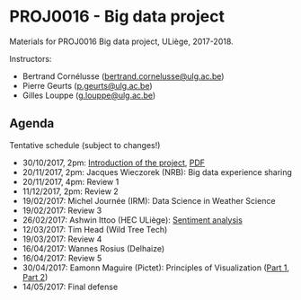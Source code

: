 # PROJ0016 - Big data project

Materials for PROJ0016 Big data project, ULiège, 2017-2018.

Instructors:
- Bertrand Cornélusse ([bertrand.cornelusse@ulg.ac.be](mailto:bertrand.cornelusse@ulg.ac.be))
- Pierre Geurts ([p.geurts@ulg.ac.be](mailto:p.geurts@ulg.ac.be))
- Gilles Louppe ([g.louppe@ulg.ac.be](mailto:g.louppe@ulg.ac.be))

## Agenda

Tentative schedule (subject to changes!)

- 30/10/2017, 2pm: [Introduction of the project](https://glouppe.github.io/proj0016-big-data-project/?p=lecture1.md), [PDF](https://glouppe.github.io/proj0016-big-data-project/pdf/lec1.pdf)
- 20/11/2017, 2pm: Jacques Wieczorek (NRB): Big data experience sharing
- 20/11/2017, 4pm: Review 1
- 11/12/2017, 2pm: Review 2
- 19/02/2017: Michel Journée (IRM): Data Science in Weather Science
- 19/02/2017: Review 3
- 26/02/2017: Ashwin Ittoo (HEC ULiège): [Sentiment analysis](https://github.com/glouppe/proj0016-big-data-project/raw/master/pdf/ittoo-sentiment-analysis.pdf)
- 12/03/2017: Tim Head (Wild Tree Tech)
- 19/03/2017: Review 4
- 16/04/2017: Wannes Rosius (Delhaize)
- 16/04/2017: Review 5
- 30/04/2017: Eamonn Maguire (Pictet): Principles of Visualization ([Part 1](https://github.com/glouppe/proj0016-big-data-project/raw/master/pdf/maguire-pov-part1.pdf), [Part 2](https://github.com/glouppe/proj0016-big-data-project/raw/master/pdf/maguire-pov-part2.pdf))
- 14/05/2017: Final defense
